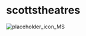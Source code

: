 # scottstheatres


![placeholder_icon_MS](`https://github.com/sc0ttferren/scottstheatres/assets/100329425/71bee8b1-cbb4-4da7-9378-21730d6f6fc6`)
  
